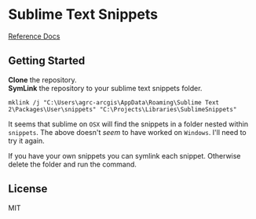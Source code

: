 # Sublime Text Snippets
[Reference Docs](http://sublimetext.info/docs/en/extensibility/snippets.html)

## Getting Started

**Clone** the repository.  
**SymLink** the repository to your sublime text snippets folder.  
````
mklink /j "C:\Users\agrc-arcgis\AppData\Roaming\Sublime Text 2\Packages\User\snippets" "C:\Projects\Libraries\SublimeSnippets"
````  

It seems that sublime on `OSX` will find the snippets in a folder nested within `snippets`. The above doesn't _seem_ to have worked on `Windows`. I'll need to try it again.

If you have your own snippets you can symlink each snippet. Otherwise delete the folder and run the command.

## License

MIT
